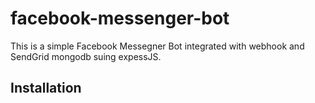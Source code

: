 # facebook-messenger-bot

This is a simple Facebook Messegner Bot integrated with webhook and SendGrid mongodb suing expessJS.

## Installation
